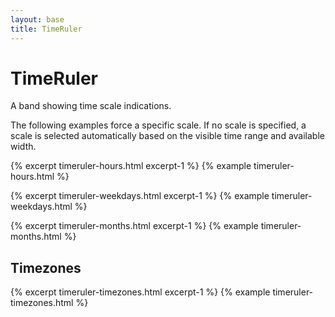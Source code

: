 ```yaml
---
layout: base
title: TimeRuler
---
```


# TimeRuler

A band showing time scale indications.

The following examples force a specific scale. If no scale is specified, a scale is selected automatically based on the visible time range and available width.

{% excerpt timeruler-hours.html excerpt-1 %}
{% example timeruler-hours.html %}

{% excerpt timeruler-weekdays.html excerpt-1 %}
{% example timeruler-weekdays.html %}

{% excerpt timeruler-months.html excerpt-1 %}
{% example timeruler-months.html %}

## Timezones

{% excerpt timeruler-timezones.html excerpt-1 %}
{% example timeruler-timezones.html %}
